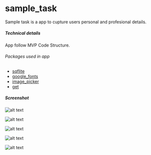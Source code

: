# sample_task
Sample task is a app to cupture users personal and profesional details.

##### Technical details
App follow MVP Code Structure.

###### Packages used in app
- [sqflite](https://pub.dev/packages/sqflite)
- [google_fonts](https://pub.dev/packages/google_fonts)
- [image_picker](https://pub.dev/packages/image_picker)
- [get](https://pub.dev/packages/get)

##### Screenshot


![alt text](https://gcdn.pbrd.co/images/P50foCqo0wwb.png?o=1)

![alt text](https://gcdn.pbrd.co/images/6E6KcteAZrFJ.png?o=1)

![alt text](https://gcdn.pbrd.co/images/ecxbYRn9lPjH.png?o=1)

![alt text](https://gcdn.pbrd.co/images/9IiToN53X2IR.png?o=1)

![alt text](https://gcdn.pbrd.co/images/uIKLF8rbKUlJ.png?o=1)
